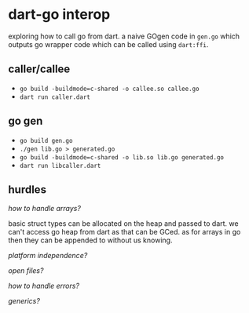 # dart-go interop

exploring how to call go from dart. 
a naive GOgen code in `gen.go` which outputs go wrapper code which can be called using `dart:ffi`.

## caller/callee

- `go build -buildmode=c-shared -o callee.so callee.go`
- `dart run caller.dart`

## go gen

- `go build gen.go`
- `./gen lib.go > generated.go`
- `go build -buildmode=c-shared -o lib.so lib.go generated.go`
- `dart run libcaller.dart`

## hurdles

*how to handle arrays?*

basic struct types can be allocated on the heap and passed to dart.
we can't access go heap from dart as that can be GCed.
as for arrays in go then they can be appended to without us knowing.

*platform independence?*

*open files?*

*how to handle errors?*

*generics?*
